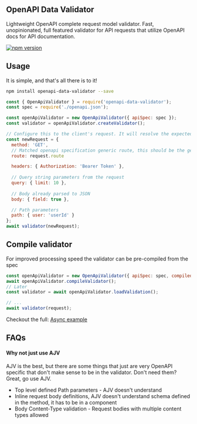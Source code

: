 ## OpenAPI Data Validator
Lightweight OpenAPI complete request model validator. Fast, unopinionated, full featured validator for API requests that utilize OpenAPI docs for API documentation.

[![npm version](https://badge.fury.io/js/openapi-data-validator.svg)](https://badge.fury.io/js/openapi-data-validator)

## Usage
It is simple, and that's all there is to it!

```sh
npm install openapi-data-validator --save
```

```js
const { OpenApiValidator } = require('openapi-data-validator');
const spec = require('./openapi.json');

const openApiValidator = new OpenApiValidator({ apiSpec: spec });
const validator = openApiValidator.createValidator();

// Configure this to the client's request. It will resolve the expected schema in the spec using the method and route defined, and validate the request parameters.
const newRequest = {
  method: 'GET',
  // Matched openapi specification generic route, this should be the generic `path` from the spec, such as `/resources/{resourceId}/`, it must match one of them exactly.
  route: request.route

  headers: { Authorization: 'Bearer Token' },
  
  // Query string parameters from the request
  query: { limit: 10 },
  
  // Body already parsed to JSON
  body: { field: true },

  // Path parameters
  path: { user: 'userId' }
};
await validator(newRequest);
```

## Compile validator
For improved processing speed the validator can be pre-compiled from the spec

```js
const openApiValidator = new OpenApiValidator({ apiSpec: spec, compiledFilePath: './compiledValidator.json' });
await openApiValidator.compileValidator();
// Later
const validator = await openApiValidator.loadValidation();

// ...
await validator(request);
```

Checkout the full: [Async example](./docs/async-example.md)

## FAQs

#### Why not just use AJV
AJV is the best, but there are some things that just are very OpenAPI specific that don't make sense to be in the validator. Don't need them? Great, go use AJV.

* Top level defined Path parameters - AJV doesn't understand
* Inline request body definitions, AJV doesn't understand schema defined in the method, it has to be in a component
* Body Content-Type validation - Request bodies with multiple content types allowed
